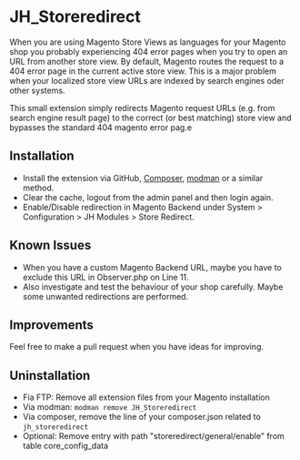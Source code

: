 # JH_Storeredirect

When you are using Magento Store Views as languages for your Magento shop you probably experiencing 404 error pages when you try to open an URL from another store view. By default, Magento routes the request to a 404 error page in the current active store view. This is a major problem when your localized store view URLs are indexed by search engines oder other systems.

This small extension simply redirects Magento request URLs (e.g. from search engine result page) to the correct (or best matching) store view and bypasses the standard 404 magento error pag.e

## Installation
* Install the extension via GitHub, [Composer](https://getcomposer.org/), [modman](https://github.com/colinmollenhour/modman) or a similar method. 
* Clear the cache, logout from the admin panel and then login again.
* Enable/Disable redirection in Magento Backend under System > Configuration > JH Modules > Store Redirect.

## Known Issues
* When you have a custom Magento Backend URL, maybe you have to exclude this URL in Observer.php on Line 11.
* Also investigate and test the behaviour of your shop carefully. Maybe some unwanted redirections are performed.


## Improvements 
Feel free to make a pull request when you have ideas for improving.

## Uninstallation
 
 * Fia FTP: Remove all extension files from your Magento installation
 * Via modman: `modman remove JH_Storeredirect`
 * Via composer, remove the line of your composer.json related to `jh_storeredirect`
 * Optional: Remove entry with path "storeredirect/general/enable" from table core_config_data
